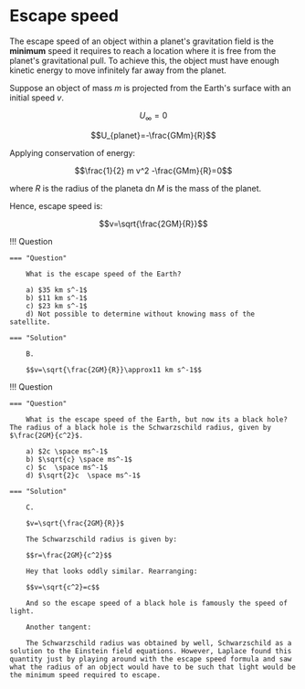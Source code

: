 # Escape speed

The escape speed of an object within a planet's gravitation field is the **minimum** speed it requires to reach a location where it is free from the planet's gravitational pull. To achieve this, the object must have enough kinetic energy to move infinitely far away from the planet.

Suppose an object of mass $m$ is projected from the Earth's surface with an initial speed $v$. 

$$U_\infty=0$$

$$U_{planet}=-\frac{GMm}{R}$$

Applying conservation of energy:

$$\frac{1}{2} m v^2 -\frac{GMm}{R}=0$$

where $R$ is the radius of the planeta dn $M$ is the mass of the planet. 

Hence, escape speed is:

$$v=\sqrt{\frac{2GM}{R}}$$

!!! Question 

    === "Question"

        What is the escape speed of the Earth?

        a) $35 km s^-1$
        b) $11 km s^-1$
        c) $23 km s^-1$
        d) Not possible to determine without knowing mass of the satellite.
    
    === "Solution"

        B.

        $$v=\sqrt{\frac{2GM}{R}}\approx11 km s^-1$$
        
!!! Question 

    === "Question"

        What is the escape speed of the Earth, but now its a black hole? The radius of a black hole is the Schwarzschild radius, given by $\frac{2GM}{c^2}$.

        a) $2c \space ms^-1$
        b) $\sqrt{c} \space ms^-1$
        c) $c  \space ms^-1$
        d) $\sqrt{2}c  \space ms^-1$
    
    === "Solution"

        C.

        $v=\sqrt{\frac{2GM}{R}}$

        The Schwarzschild radius is given by:

        $$r=\frac{2GM}{c^2}$$

        Hey that looks oddly similar. Rearranging:

        $$v=\sqrt{c^2}=c$$

        And so the escape speed of a black hole is famously the speed of light. 

        Another tangent:

        The Schwarzschild radius was obtained by well, Schwarzschild as a solution to the Einstein field equations. However, Laplace found this quantity just by playing around with the escape speed formula and saw what the radius of an object would have to be such that light would be the minimum speed required to escape.
